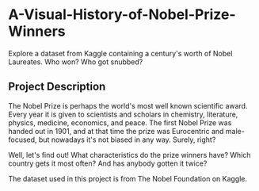 # A-Visual-History-of-Nobel-Prize-Winners
Explore a dataset from Kaggle containing a century's worth of Nobel Laureates. Who won? Who got snubbed?

## Project Description
The Nobel Prize is perhaps the world's most well known scientific award. Every year it is given to scientists and scholars in chemistry, literature, physics, medicine, economics, and peace. The first Nobel Prize was handed out in 1901, and at that time the prize was Eurocentric and male-focused, but nowadays it's not biased in any way. Surely, right?

Well, let's find out! What characteristics do the prize winners have? Which country gets it most often? And has anybody gotten it twice? 

The dataset used in this project is from The Nobel Foundation on Kaggle.
